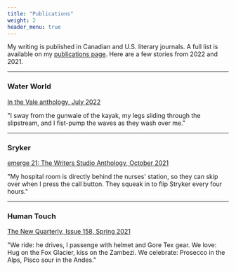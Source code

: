 ```yaml
---
title: "Publications"
weight: 2
header_menu: true
---
```


My writing is published in Canadian and U.S. literary journals. A full list is available on my [publications page](publications). Here are a few stories from 2022 and 2021.

---

### Water World
[In the Vale anthology, July 2022](https://readquebec.ca/book/in-the-vale/)

"I sway from the gunwale of the kayak, my legs sliding through the slipstream, and I fist-pump the waves as they wash over me."

---
### Sryker
[emerge 21: The Writers Studio Anthology, October 2021](https://www.amazon.ca/emerge-21-Writers-Studio-Anthology/dp/1772870838)

"My hospital room is directly behind the nurses' station, so they can skip over when I press the call button. They squeak in to flip Stryker every four hours."

---
### Human Touch
[The New Quarterly, Issue 158, Spring 2021](https://tnq.ca/issues/issue-158/)

"We ride: he drives, I passenge with helmet and Gore Tex gear.
We love: Hug on the Fox Glacier, kiss on the Zambezi.
We celebrate: Prosecco in the Alps, Pisco sour in the Andes."
